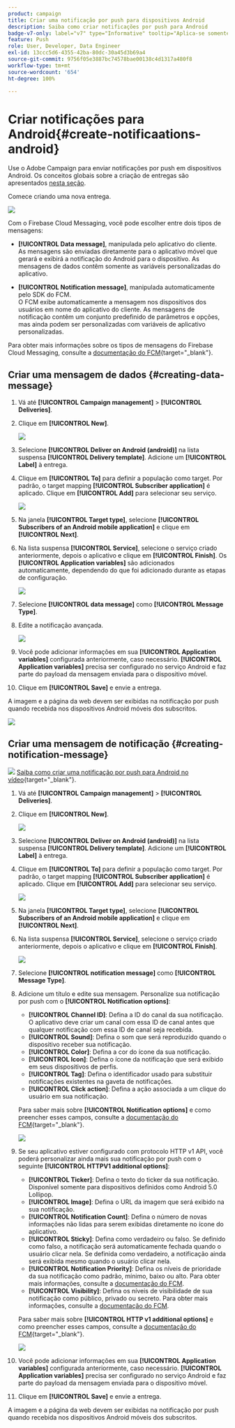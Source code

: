 ```yaml
---
product: campaign
title: Criar uma notificação por push para dispositivos Android
description: Saiba como criar notificações por push para Android
badge-v7-only: label="v7" type="Informative" tooltip="Aplica-se somente ao Campaign Classic v7"
feature: Push
role: User, Developer, Data Engineer
exl-id: 13ccc5d6-4355-42ba-80dc-30a45d3b69a4
source-git-commit: 9756f05e3887bc74578bae00138c4d1317a480f8
workflow-type: tm+mt
source-wordcount: '654'
ht-degree: 100%

---
```


# Criar notificações para Android{#create-notificaations-android}

Use o Adobe Campaign para enviar notificações por push em dispositivos Android. Os conceitos globais sobre a criação de entregas são apresentados [nesta seção](steps-about-delivery-creation-steps.md).

Comece criando uma nova entrega.

![](assets/nmac_delivery_1.png)

Com o Firebase Cloud Messaging, você pode escolher entre dois tipos de mensagens:

* **[!UICONTROL Data message]**, manipulada pelo aplicativo do cliente.
  <br>As mensagens são enviadas diretamente para o aplicativo móvel que gerará e exibirá a notificação do Android para o dispositivo. As mensagens de dados contêm somente as variáveis personalizadas do aplicativo.

* **[!UICONTROL Notification message]**, manipulada automaticamente pelo SDK do FCM.
  <br> O FCM exibe automaticamente a mensagem nos dispositivos dos usuários em nome do aplicativo do cliente. As mensagens de notificação contêm um conjunto predefinido de parâmetros e opções, mas ainda podem ser personalizadas com variáveis de aplicativo personalizadas.

Para obter mais informações sobre os tipos de mensagens do Firebase Cloud Messaging, consulte a [documentação do FCM](https://firebase.google.com/docs/cloud-messaging/concept-options?hl=pt-br#notifications_and_data_messages){target="_blank"}.


## Criar uma mensagem de dados {#creating-data-message}

1. Vá até **[!UICONTROL Campaign management]** > **[!UICONTROL Deliveries]**.

1. Clique em **[!UICONTROL New]**.

   ![](assets/nmac_android_3.png)

1. Selecione **[!UICONTROL Deliver on Android (android)]** na lista suspensa **[!UICONTROL Delivery template]**. Adicione um **[!UICONTROL Label]** à entrega.

1. Clique em **[!UICONTROL To]** para definir a população como target. Por padrão, o target mapping **[!UICONTROL Subscriber application]** é aplicado. Clique em **[!UICONTROL Add]** para selecionar seu serviço.

   ![](assets/nmac_android_7.png)

1. Na janela **[!UICONTROL Target type]**, selecione **[!UICONTROL Subscribers of an Android mobile application]** e clique em **[!UICONTROL Next]**.

1. Na lista suspensa **[!UICONTROL Service]**, selecione o serviço criado anteriormente, depois o aplicativo e clique em **[!UICONTROL Finish]**.
Os **[!UICONTROL Application variables]** são adicionados automaticamente, dependendo do que foi adicionado durante as etapas de configuração.

   ![](assets/nmac_android_6.png)

1. Selecione **[!UICONTROL data message]** como **[!UICONTROL Message Type]**.

1. Edite a notificação avançada.

   ![](assets/nmac_android_5.png)

1. Você pode adicionar informações em sua **[!UICONTROL Application variables]** configurada anteriormente, caso necessário. **[!UICONTROL Application variables]** precisa ser configurado no serviço Android e faz parte do payload da mensagem enviada para o dispositivo móvel.

1. Clique em **[!UICONTROL Save]** e envie a entrega.

A imagem e a página da web devem ser exibidas na notificação por push quando recebida nos dispositivos Android móveis dos subscritos.

![](assets/nmac_android_4.png)

## Criar uma mensagem de notificação {#creating-notification-message}

![](assets/do-not-localize/how-to-video.png) [Saiba como criar uma notificação por push para Android no vídeo](https://experienceleague.adobe.com/docs/campaign-classic-learn/getting-started-with-push-notifications-for-android/configuring-and-sending-push-notifications.html?lang=pt-BR#additional-resources){target="_blank"}.

1. Vá até **[!UICONTROL Campaign management]** > **[!UICONTROL Deliveries]**.

1. Clique em **[!UICONTROL New]**.

   ![](assets/nmac_android_3.png)

1. Selecione **[!UICONTROL Deliver on Android (android)]** na lista suspensa **[!UICONTROL Delivery template]**. Adicione um **[!UICONTROL Label]** à entrega.

1. Clique em **[!UICONTROL To]** para definir a população como target. Por padrão, o target mapping **[!UICONTROL Subscriber application]** é aplicado. Clique em **[!UICONTROL Add]** para selecionar seu serviço.

   ![](assets/nmac_android_7.png)

1. Na janela **[!UICONTROL Target type]**, selecione **[!UICONTROL Subscribers of an Android mobile application]** e clique em **[!UICONTROL Next]**.

1. Na lista suspensa **[!UICONTROL Service]**, selecione o serviço criado anteriormente, depois o aplicativo e clique em **[!UICONTROL Finish]**.

   ![](assets/nmac_android_6.png)

1. Selecione **[!UICONTROL notification message]** como **[!UICONTROL Message Type]**.

1. Adicione um título e edite sua mensagem. Personalize sua notificação por push com o **[!UICONTROL Notification options]**:

   * **[!UICONTROL Channel ID]**: Defina a ID do canal da sua notificação. O aplicativo deve criar um canal com essa ID de canal antes que qualquer notificação com essa ID de canal seja recebida.
   * **[!UICONTROL Sound]**: Defina o som que será reproduzido quando o dispositivo receber sua notificação.
   * **[!UICONTROL Color]**: Defina a cor do ícone da sua notificação.
   * **[!UICONTROL Icon]**: Defina o ícone da notificação que será exibido em seus dispositivos de perfis.
   * **[!UICONTROL Tag]**: Defina o identificador usado para substituir notificações existentes na gaveta de notificações.
   * **[!UICONTROL Click action]**: Defina a ação associada a um clique do usuário em sua notificação.

   Para saber mais sobre **[!UICONTROL Notification options]** e como preencher esses campos, consulte a [documentação do FCM](https://firebase.google.com/docs/reference/fcm/rest/v1/projects.messages#androidnotification){target="_blank"}.

   ![](assets/nmac_android_8.png)

1. Se seu aplicativo estiver configurado com protocolo HTTP v1 API, você poderá personalizar ainda mais sua notificação por push com o seguinte **[!UICONTROL HTTPV1 additional options]**:

   * **[!UICONTROL Ticker]**: Defina o texto do ticker da sua notificação. Disponível somente para dispositivos definidos como Android 5.0 Lollipop.
   * **[!UICONTROL Image]**: Defina o URL da imagem que será exibido na sua notificação.
   * **[!UICONTROL Notification Count]**: Defina o número de novas informações não lidas para serem exibidas diretamente no ícone do aplicativo.
   * **[!UICONTROL Sticky]**: Defina como verdadeiro ou falso. Se definido como falso, a notificação será automaticamente fechada quando o usuário clicar nela. Se definida como verdadeiro, a notificação ainda será exibida mesmo quando o usuário clicar nela.
   * **[!UICONTROL Notification Priority]**: Defina os níveis de prioridade da sua notificação como padrão, mínimo, baixo ou alto. Para obter mais informações, consulte a [documentação do FCM](https://firebase.google.com/docs/reference/fcm/rest/v1/projects.messages#NotificationPriority).
   * **[!UICONTROL Visibility]**: Defina os níveis de visibilidade de sua notificação como público, privado ou secreto. Para obter mais informações, consulte a [documentação do FCM](https://firebase.google.com/docs/reference/fcm/rest/v1/projects.messages#visibility).

   Para saber mais sobre **[!UICONTROL HTTP v1 additional options]** e como preencher esses campos, consulte a [documentação do FCM](https://firebase.google.com/docs/reference/fcm/rest/v1/projects.messages#androidnotification){target="_blank"}.

   ![](assets/nmac_android_9.png)

1. Você pode adicionar informações em sua **[!UICONTROL Application variables]** configurada anteriormente, caso necessário. **[!UICONTROL Application variables]** precisa ser configurado no serviço Android e faz parte do payload da mensagem enviada para o dispositivo móvel.

1. Clique em **[!UICONTROL Save]** e envie a entrega.

A imagem e a página da web devem ser exibidas na notificação por push quando recebida nos dispositivos Android móveis dos subscritos.
